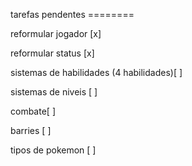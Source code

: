 tarefas pendentes ========

reformular jogador [x]

reformular status [x]

sistemas de habilidades (4 habilidades)[ ]

sistemas de niveis [ ]

combate[ ]

barries [ ]

tipos de pokemon [ ]

